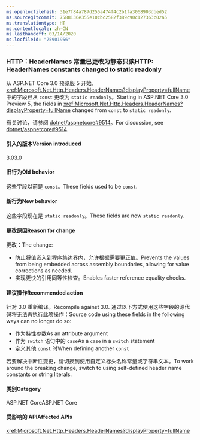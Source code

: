 ```yaml
---
ms.openlocfilehash: 31e7f84a787d255a474f4c2b1fa3068903dbed52
ms.sourcegitcommit: 7588136e355e10cbc2582f389c90c127363c02a5
ms.translationtype: HT
ms.contentlocale: zh-CN
ms.lasthandoff: 03/14/2020
ms.locfileid: "75901956"
---
```

### <a name="http-headernames-constants-changed-to-static-readonly"></a><span data-ttu-id="13251-101">HTTP：HeaderNames 常量已更改为静态只读</span><span class="sxs-lookup"><span data-stu-id="13251-101">HTTP: HeaderNames constants changed to static readonly</span></span>

<span data-ttu-id="13251-102">从 ASP.NET Core 3.0 预览版 5 开始，<xref:Microsoft.Net.Http.Headers.HeaderNames?displayProperty=fullName> 中的字段已从 `const` 更改为 `static readonly`。</span><span class="sxs-lookup"><span data-stu-id="13251-102">Starting in ASP.NET Core 3.0 Preview 5, the fields in <xref:Microsoft.Net.Http.Headers.HeaderNames?displayProperty=fullName> changed from `const` to `static readonly`.</span></span>

<span data-ttu-id="13251-103">有关讨论，请参阅 [dotnet/aspnetcore#9514](https://github.com/dotnet/aspnetcore/issues/9514)。</span><span class="sxs-lookup"><span data-stu-id="13251-103">For discussion, see [dotnet/aspnetcore#9514](https://github.com/dotnet/aspnetcore/issues/9514).</span></span>

#### <a name="version-introduced"></a><span data-ttu-id="13251-104">引入的版本</span><span class="sxs-lookup"><span data-stu-id="13251-104">Version introduced</span></span>

<span data-ttu-id="13251-105">3.0</span><span class="sxs-lookup"><span data-stu-id="13251-105">3.0</span></span>

#### <a name="old-behavior"></a><span data-ttu-id="13251-106">旧行为</span><span class="sxs-lookup"><span data-stu-id="13251-106">Old behavior</span></span>

<span data-ttu-id="13251-107">这些字段以前是 `const`。</span><span class="sxs-lookup"><span data-stu-id="13251-107">These fields used to be `const`.</span></span>

#### <a name="new-behavior"></a><span data-ttu-id="13251-108">新行为</span><span class="sxs-lookup"><span data-stu-id="13251-108">New behavior</span></span>

<span data-ttu-id="13251-109">这些字段现在是 `static readonly`。</span><span class="sxs-lookup"><span data-stu-id="13251-109">These fields are now `static readonly`.</span></span>

#### <a name="reason-for-change"></a><span data-ttu-id="13251-110">更改原因</span><span class="sxs-lookup"><span data-stu-id="13251-110">Reason for change</span></span>

<span data-ttu-id="13251-111">更改：</span><span class="sxs-lookup"><span data-stu-id="13251-111">The change:</span></span>

* <span data-ttu-id="13251-112">防止将值嵌入到程序集边界内，允许根据需要更正值。</span><span class="sxs-lookup"><span data-stu-id="13251-112">Prevents the values from being embedded across assembly boundaries, allowing for value corrections as needed.</span></span>
* <span data-ttu-id="13251-113">实现更快的引用同等性检查。</span><span class="sxs-lookup"><span data-stu-id="13251-113">Enables faster reference equality checks.</span></span>

#### <a name="recommended-action"></a><span data-ttu-id="13251-114">建议操作</span><span class="sxs-lookup"><span data-stu-id="13251-114">Recommended action</span></span>

<span data-ttu-id="13251-115">针对 3.0 重新编译。</span><span class="sxs-lookup"><span data-stu-id="13251-115">Recompile against 3.0.</span></span> <span data-ttu-id="13251-116">通过以下方式使用这些字段的源代码将无法再执行此项操作：</span><span class="sxs-lookup"><span data-stu-id="13251-116">Source code using these fields in the following ways can no longer do so:</span></span>

* <span data-ttu-id="13251-117">作为特性参数</span><span class="sxs-lookup"><span data-stu-id="13251-117">As an attribute argument</span></span>
* <span data-ttu-id="13251-118">作为 `switch` 语句中的 `case`</span><span class="sxs-lookup"><span data-stu-id="13251-118">As a `case` in a `switch` statement</span></span>
* <span data-ttu-id="13251-119">定义其他 `const` 时</span><span class="sxs-lookup"><span data-stu-id="13251-119">When defining another `const`</span></span>

<span data-ttu-id="13251-120">若要解决中断性变更，请切换到使用自定义标头名称常量或字符串文本。</span><span class="sxs-lookup"><span data-stu-id="13251-120">To work around the breaking change, switch to using self-defined header name constants or string literals.</span></span>

#### <a name="category"></a><span data-ttu-id="13251-121">类别</span><span class="sxs-lookup"><span data-stu-id="13251-121">Category</span></span>

<span data-ttu-id="13251-122">ASP.NET Core</span><span class="sxs-lookup"><span data-stu-id="13251-122">ASP.NET Core</span></span>

#### <a name="affected-apis"></a><span data-ttu-id="13251-123">受影响的 API</span><span class="sxs-lookup"><span data-stu-id="13251-123">Affected APIs</span></span>

<xref:Microsoft.Net.Http.Headers.HeaderNames?displayProperty=fullName>

<!-- 

#### Affected APIs

`T:Microsoft.Net.Http.Headers.HeaderNames`

-->
